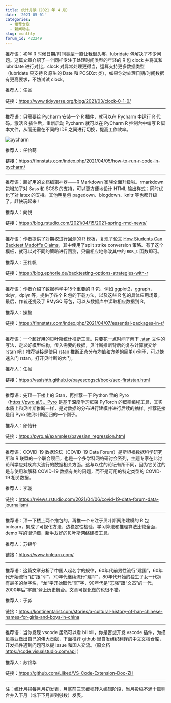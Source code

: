 ```yaml
---
title: 统计月读（2021 年 4 月）
date: '2021-05-01'
categories:
  - 推荐文章
  - 新闻动态
slug: monthly
forum_id: 422249
---
```


推荐语：初学 R 时候日期/时间类型一直让我很头疼，lubridate 包解决了不少问题。这篇文章介绍了一个同样专注于处理时间类型的年轻的 R 包 clock 并将其和 lubridate 进行对比，clock 对异常处理更得当，运算支持更多数据类型（lubridate 只支持 R 原生的 Date 和 POSIXct 类），如果你对处理日期/时间数据有更高要求，不妨试试 clock。

推荐人：任焱

链接：https://www.tidyverse.org/blog/2021/03/clock-0-1-0/

---

推荐语：只需要给 Pycharm 安装一个 R 插件，就可以在 Pycharm 中运行 R 代码。激活 R 插件后，重新启动 Pycharm 就可以在 PyCharm R 控制台中编写 R 脚本文件，从而无需在不同的 IDE 之间进行切换，提高工作效率。

![pycharm](https://user-images.githubusercontent.com/12031874/142592905-a18ba45d-ee32-441f-9448-798a5696ec7e.png)

推荐人：任怡萌

链接：https://finnstats.com/index.php/2021/04/05/how-to-run-r-code-in-pycharm/

---

推荐语：超好用的文档编辑神器——R Markdown 家族全面升级啦。rmarkdown 包增加了对 Sass 和 SCSS 的支持，可以更方便地设计 HTML 输出样式；同时优化了对 latex 的支持。其他明星包 pagedown、blogdown、knitr 等也都升级了。赶快玩起来！

推荐人：向悦

链接：https://blog.rstudio.com/2021/04/15/2021-spring-rmd-news/

---

推荐语：作者提供了对期权进行回测的 R 模板，复现了论文 [How Students Can Backtest Madoff’s Claims](https://web.archive.org/web/20120417044216/http://leeds.colorado.edu/asset/burridge/backtestmadoffsclaims.pdf)，其中使用了split strike conversion 策略。有了这个模板，就可以对不同的策略进行回测，只需相应地修改其中的 `ROR_t` 函数即可。

推荐人：王祎帆

链接：https://blog.ephorie.de/backtesting-options-strategies-with-r

---

推荐语：作者介绍了数据科学中15个重要的 R 包，例如 ggplot2，ggraph， tidyr，dplyr 等，提供了各个 R 包的下载方法，以及这些 R 包的具体应用场景。最后，作者还提及了 RMySQ 等包，可以从数据库中读取相应数据到 R。

推荐人：操懿

链接：https://finnstats.com/index.php/2021/04/07/essential-packages-in-r/

---

推荐语：一个超好用的贝叶斯统计推断工具。只要花一点时间了解下 [.stan](https://mc-stan.org/users/documentation/) 文件的写法，定义好模型结构，传入需要的数据，贝叶斯推断背后的复杂计算就交给 rstan 吧！推荐链接是使用 rstan 推断正态分布均值和方差的简单小例子，可以快速入门 rstan，打开贝叶斯的大门。

推荐人：任焱

链接：https://vasishth.github.io/bayescogsci/book/sec-firststan.html

---

推荐语：先顶一下楼上的 Stan，再推荐一下 Python 里的 Pyro（https://pyro.ai/）。Pyro 是基于深度学习框架 PyTorch 的概率编程工具，其实本质上和贝叶斯推断一样，是对数据的分布进行建模并进行后续的抽样。推荐链接是用 Pyro 做贝叶斯回归的一个例子。

推荐人：邱怡轩

链接：https://pyro.ai/examples/bayesian_regression.html

---

推荐语：COVID-19 数据论坛（COVID-19 Data Forum）是斯坦福数据科学研究所和 R 联盟的一个联合项目，也是一个多学科网络研讨会系列，主题专家在此讨论科学应对疾病大流行的数据相关方面。这与以往的论坛有所不同，因为它关注的是与使用和解释 COVID-19 数据有关的问题，而不是可用的特定类型的 COVID-19 相关数据。

推荐人：李璇

链接：https://rviews.rstudio.com/2021/04/06/covid-19-data-forum-data-journalism/

---

推荐语：顶一下楼上两个推包的，再推一个专注于贝叶斯网络建模的 R 包 bnlearn，集成了可视化方法、边稳定性检验，学习算法和推理算法比较全面， demo 写的很详细，新手友好的贝叶斯网络建模工具。

推荐人：苏锦华

链接：https://www.bnlearn.com/

---

推荐语：这篇文章分析了中国人起名字的规律，60年代前男性流行“建国”，60年代开始流行“红”跟“军”，70年代继续流行“建军”，80年代开始的独生子女一代拥有最多的单字名，“龙”字开始取代“军”字，90年代是"志强"跟“文杰”的一代，2000年后“宇航”登上历史舞台。文章可视化做的也很不错。

推荐人：于淼

链接：https://kontinentalist.com/stories/a-cultural-history-of-han-chinese-names-for-girls-and-boys-in-china

---

推荐语：当你发现 vscode 居然可以看 bilibili，你是否想开发 vscode 插件，为摸鱼事业做出自己的伟大贡献，下面推荐 github 里自发组织翻译的中文文档仓库，开发插件遇到问题可以提 issue 和国人交流。（原文档 https://code.visualstudio.com/api ）

推荐人：苏锦华

链接：https://github.com/Liiked/VS-Code-Extension-Doc-ZH

---

注：统计月报每月月初发表，月底前三天截稿转入编辑阶段，当月投稿不满十篇则合并入下月（或下下月直到够数）发表。
